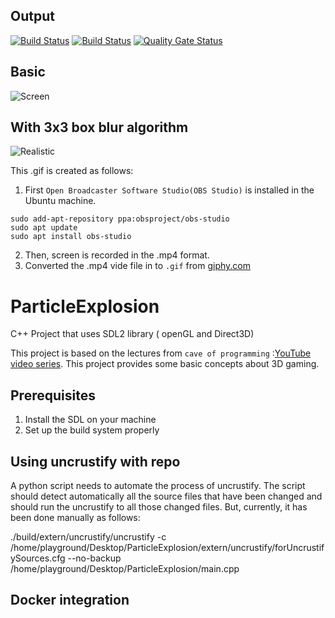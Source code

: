 ## Output

[![Build Status](https://dev.azure.com/MrPoudel/Test/_apis/build/status/MrPoudel.ParticleExplosion?branchName=master)](https://dev.azure.com/MrPoudel/Test/_build/latest?definitionId=1&branchName=master)
[![Build Status](https://travis-ci.org/MrPoudel/ParticleExplosion.svg?branch=master)](https://travis-ci.org/MrPoudel/ParticleExplosion)
[![Quality Gate Status](https://sonarcloud.io/api/project_badges/measure?project=MrPoudel_ParticleExplosion&metric=alert_status)](https://sonarcloud.io/dashboard?id=MrPoudel_ParticleExplosion)

## Basic

![Screen](https://media.giphy.com/media/L1Kzrlf8D7Oo9m8U4x/giphy.gif)

## With 3x3 box blur algorithm

![Realistic](https://media.giphy.com/media/Masb8ORIR4N4I87G63/giphy.gif)

This .gif is created as follows:

1.  First `Open Broadcaster Software Studio(OBS Studio)` is installed in the Ubuntu machine.

```
sudo add-apt-repository ppa:obsproject/obs-studio
sudo apt update
sudo apt install obs-studio
```

2. Then, screen is recorded in the .mp4 format.
3. Converted the .mp4 vide file in to `.gif` from [giphy.com](https://giphy.com/)


# ParticleExplosion
C++ Project that uses SDL2 library ( openGL and Direct3D)

This project is based on the lectures from `cave of programming` :[YouTube video series](https://www.youtube.com/watch?v=1MKhigIml3E&list=PLmpc3xvYSk4wDCP5zjt2QQXe8-JGHa4Kt).
This project provides some basic concepts about 3D gaming.

## Prerequisites
1. Install the SDL on your machine
2. Set up the build system properly

## Using uncrustify with repo

A python script needs to automate the process of uncrustify. The script should detect automatically all the source files that have been changed and should run the uncrustify to all those changed files.
But, currently, it has been done manually as follows:

./build/extern/uncrustify/uncrustify -c /home/playground/Desktop/ParticleExplosion/extern/uncrustify/forUncrustifySources.cfg --no-backup /home/playground/Desktop/ParticleExplosion/main.cpp

## Docker integration
